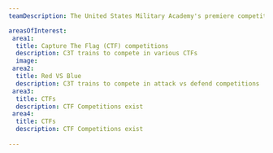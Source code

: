 ```yaml
---
teamDescription: The United States Military Academy's premiere competitive cyber team. Organized by instructors, led by students, and enabled by West Point's Cyber Research Center. 

areasOfInterest:
 area1:
  title: Capture The Flag (CTF) competitions
  description: C3T trains to compete in various CTFs
  image: 
 area2:
  title: Red VS Blue
  description: C3T trains to compete in attack vs defend competitions
 area3:
  title: CTFs
  description: CTF Competitions exist
 area4:
  title: CTFs
  description: CTF Competitions exist
  
---
```


